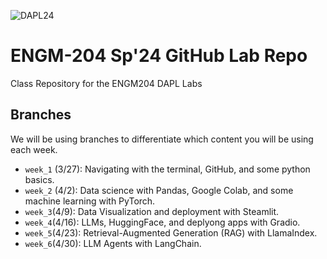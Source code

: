 ![DAPL24](https://mcsc-public.s3.us-east-1.amazonaws.com/myS3Path/dapl24_genimage.jpg?response-content-disposition=inline&X-Amz-Security-Token=IQoJb3JpZ2luX2VjEGsaCXVzLWVhc3QtMSJHMEUCIQDCuaVFq8Uhm31c9cqvpBei9UWJjg%2FA2XzxIBDaEJvNOwIgf7q7DPojQdfysXNyzkvK2w%2BiznCPRiiMfpfslIYfvm0q8QIIhP%2F%2F%2F%2F%2F%2F%2F%2F%2F%2FARACGgw4MzMxOTQ5ODM4MDAiDDp9TnxfGD51%2B5jnEyrFAhRaP5BmYZZrtPZz5ArRVDccZGu50519GROo79NNqQM2dXOaxGLAqUK%2B%2FXKpxzvAQMavAZfaawTGZJ1YlFpS3FrVkDk7BwcYgf1x8XDH6OhTmDvjdmVALmT6iEeyzC9N5nJp%2BnZ0BTXGYeHfcOVHSjmoZp7Tac2GK5ewWYa4CASp4NCn9u08gx6IYe9ayrMjhZi%2FtTjI%2FnAhoWxJhD9RkkCAqXjBmL7pTacmGvPk%2Bh9Bte5WELRHNLaLvg1qPXGzgBFS8GNS%2BOWGVExEbOFJ2PiV1%2F2P28qSvAMiIG3%2FY39Jxe7Ob9XoB5KUqSpUrYad%2FLsm1mX7gTmEAAYq3QLRGWDlIWWw4oUbwQPyKSb4nsB42SS7WwFTGnnll6HwzKXk2jCWG70ZlYcTNJ40QPYmZ6taaUKp2urIAbnfSLLLOC2N188CJjIwiciDsAY6swLISOtGzEDeYDKkjLuHO9SD%2BP87qjlODcrzbEQymV%2FunMzO%2FJinTphZftqku0dBxQ2uaBx0rO78283eRxmRllgLsnIAx4uxyfleVcnmQ2yt0nqn6ixpINH1edqG6RaTqqLA0n2usSaAXPWtNrwYweUvN3xkcwCXDQE4BDYpcHPXI%2Bg%2FpwwMwCsl7TzDyRoEvTtG4b7DLmJsDoDq%2BpsRTxipet%2FPIUT51uVrob6IUq%2FGsXNlbIvb%2Fr6YgdIvcOvtn6jb30S7a5zLwRf3WJeHnBy1ARM78nIM5PwgrdsJMBaeVIrqtmbFqVmUDi3Eh513yTTL8zzXGVGY5tgVXxoe05T6BBwMK2LrHPMB1eYbhEA4B1%2F2m%2Fa0l%2BTeDD5%2FVQaly41McOK%2FniI1OmqNKbWbds51EzPB&X-Amz-Algorithm=AWS4-HMAC-SHA256&X-Amz-Date=20240325T024323Z&X-Amz-SignedHeaders=host&X-Amz-Expires=300&X-Amz-Credential=ASIA4D7SKQF4HSWPBI6N%2F20240325%2Fus-east-1%2Fs3%2Faws4_request&X-Amz-Signature=770c626e0f8cfcb329fd413fe9391b3c813b00ce7aaa9fa188cbde37db8de9ef)
# ENGM-204 Sp'24 GitHub Lab Repo
Class Repository for the ENGM204 DAPL Labs


## Branches
We will be using branches to differentiate which content you will be using each week. 

- `week_1` (3/27): Navigating with the terminal, GitHub, and some python basics. 
- `week_2` (4/2): Data science with Pandas, Google Colab, and some machine learning with PyTorch.
- `week_3`(4/9): Data Visualization and deployment with Steamlit.
- `week_4`(4/16): LLMs, HuggingFace, and deplyong apps with Gradio.
- `week_5`(4/23): Retrieval-Augmented Generation (RAG) with LlamaIndex.
- `week_6`(4/30): LLM Agents with LangChain.
